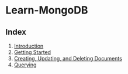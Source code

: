 # Learn-MongoDB

## Index

1. [Introduction](introduction/README.md)
2. [Getting Started](getting-started/README.md)
3. [Creating, Updating, and Deleting Documents](crud/README.md)
4. [Querying](querying/README.md)
